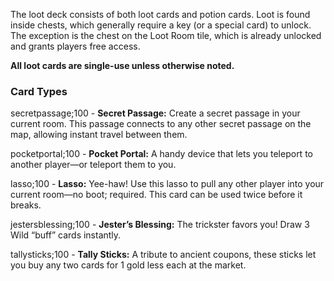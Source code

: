 The loot deck consists of both loot cards and potion cards. Loot is found inside chests, which generally require a key (or a special card) to unlock. The exception is the chest on the Loot Room tile, which is already unlocked and grants players free access.

**All loot cards are single-use unless otherwise noted.**


### **Card Types**

secretpassage;100 - **Secret Passage:** Create a secret passage in your current room. This passage connects to any other secret passage on the map, allowing instant travel between them.

pocketportal;100 - **Pocket Portal:** A handy device that lets you teleport to another player—or teleport them to you.

lasso;100 - **Lasso:** Yee-haw! Use this lasso to pull any other player into your current room—no boot; required. This card can be used twice before it breaks.

jestersblessing;100 - **Jester’s Blessing:** The trickster favors you! Draw 3 Wild “buff” cards instantly.

tallysticks;100 - **Tally Sticks:** A tribute to ancient coupons, these sticks let you buy any two cards for 1 gold less each at the market.